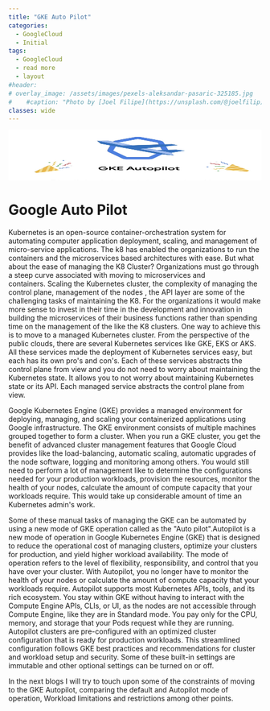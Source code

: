 ```yaml
---
title: "GKE Auto Pilot"
categories:
  - GoogleCloud
  - Initial
tags:
  - GoogleCloud
  - read more
  - layout
#header:
# overlay_image: /assets/images/pexels-aleksandar-pasaric-325185.jpg
#    #caption: "Photo by [Joel Filipe](https://unsplash.com/@joelfilip) on [Unsplash](https://unsplash.com)"
classes: wide
---
```


<p align="center">
  <img width="660" height="100" src="/assets/images/Autopilot.png">
</p>

# Google Auto Pilot


Kubernetes is an open-source container-orchestration system for automating computer application deployment, scaling, and management of micro-service applications. The k8 has enabled the organizations to run the containers and the microservices based architectures with ease. But what about the ease of managing the K8 Cluster? Organizations must go through a steep curve associated with moving to microservices and containers. Scaling the Kubernetes cluster, the complexity of managing the control plane, management of the nodes , the API layer are some of the challenging tasks of maintaining the K8. For the organizations it would make more sense to invest in their time in the development and innovation in building the microservices of their business functions rather than spending time on the management of the like the K8 clusters. One way to achieve this is to move to a managed Kubernetes cluster. From the perspective of the public clouds, there are several Kubernetes services like GKE, EKS or AKS. All these services made the deployment of Kubernetes services easy, but each has its own pro's and con's. Each of these services abstracts the control plane from view and you do not need to worry about maintaining the Kubernetes state. It allows you to not worry about maintaining Kubernetes state or its API. Each managed service abstracts the control plane from view.

Google Kubernetes Engine (GKE) provides a managed environment for deploying, managing, and scaling your containerized applications using Google infrastructure. The GKE environment consists of multiple machines grouped together to form a cluster. When you run a GKE cluster, you get the benefit of advanced cluster management features that Google Cloud provides like the load-balancing, automatic scaling, automatic upgrades of the node software, logging and monitoring among others. You would still need to perform a lot of management like to determine the configurations needed for your production workloads, provision the resources, monitor the health of your nodes, calculate the amount of compute capacity that your workloads require. This would take up considerable amount of time an Kubernetes admin's work.

Some of these manual tasks of managing the GKE can be automated by using a new mode of GKE operation called as the "Auto pilot".Autopilot is a new mode of operation in Google Kubernetes Engine (GKE) that is designed to reduce the operational cost of managing clusters, optimize your clusters for production, and yield higher workload availability. The mode of operation refers to the level of flexibility, responsibility, and control that you have over your cluster. With Autopilot, you no longer have to monitor the health of your nodes or calculate the amount of compute capacity that your workloads require. Autopilot supports most Kubernetes APIs, tools, and its rich ecosystem. You stay within GKE without having to interact with the Compute Engine APIs, CLIs, or UI, as the nodes are not accessible through Compute Engine, like they are in Standard mode. You pay only for the CPU, memory, and storage that your Pods request while they are running. Autopilot clusters are pre-configured with an optimized cluster configuration that is ready for production workloads. This streamlined configuration follows GKE best practices and recommendations for cluster and workload setup and security. Some of these built-in settings are immutable and other optional settings can be turned on or off.

In the next blogs I will try to touch upon some of the constraints of moving to the GKE Autopilot, comparing the default and Autopilot mode of operation, Workload limitations and restrictions among other points.
